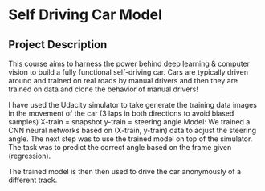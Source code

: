 # Self Driving Car Model

## Project Description
This course aims to harness the power behind deep learning & computer vision to build a fully functional self-driving car. Cars are typically driven around and trained on real roads by manual drivers and then they are trained on data and clone the behavior of manual drivers!

I have used the Udacity simulator to take generate the training data images in the movement of the car (3 laps in both directions to avoid biased samples)
X-train = snapshot
y-train = steering angle
Model: We trained a CNN neural networks based on (X-train, y-train) data to adjust the steering angle. The next step was to use the trained model on top of the simulator. The task was to predict the correct angle based on the frame given (regression).

The trained model is then then used to drive the car anonymously of a different track.
